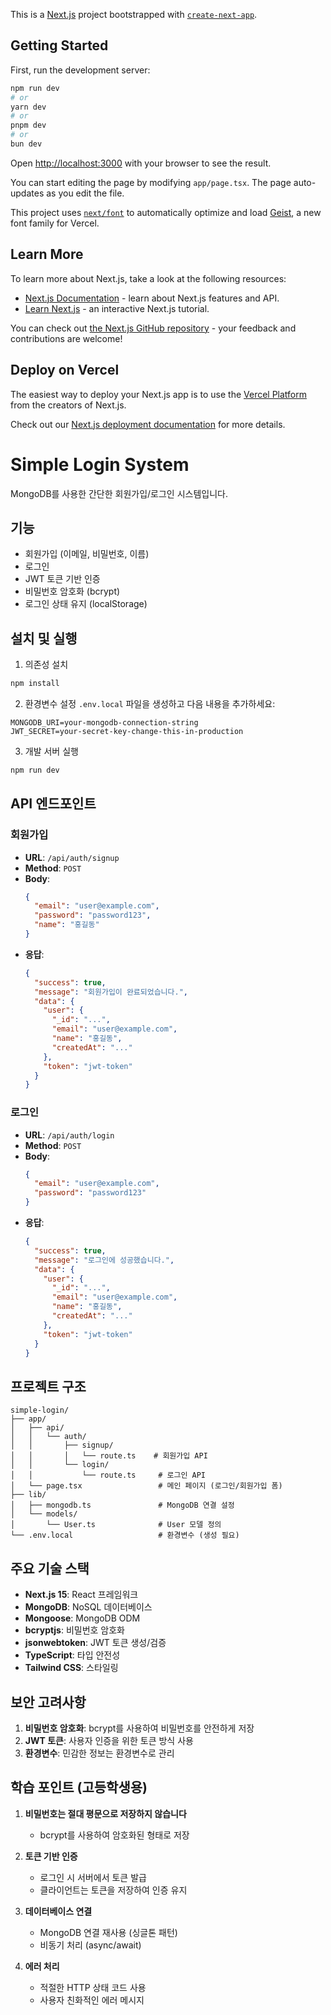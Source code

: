 This is a [Next.js](https://nextjs.org) project bootstrapped with [`create-next-app`](https://nextjs.org/docs/app/api-reference/cli/create-next-app).

## Getting Started

First, run the development server:

```bash
npm run dev
# or
yarn dev
# or
pnpm dev
# or
bun dev
```

Open [http://localhost:3000](http://localhost:3000) with your browser to see the result.

You can start editing the page by modifying `app/page.tsx`. The page auto-updates as you edit the file.

This project uses [`next/font`](https://nextjs.org/docs/app/building-your-application/optimizing/fonts) to automatically optimize and load [Geist](https://vercel.com/font), a new font family for Vercel.

## Learn More

To learn more about Next.js, take a look at the following resources:

- [Next.js Documentation](https://nextjs.org/docs) - learn about Next.js features and API.
- [Learn Next.js](https://nextjs.org/learn) - an interactive Next.js tutorial.

You can check out [the Next.js GitHub repository](https://github.com/vercel/next.js) - your feedback and contributions are welcome!

## Deploy on Vercel

The easiest way to deploy your Next.js app is to use the [Vercel Platform](https://vercel.com/new?utm_medium=default-template&filter=next.js&utm_source=create-next-app&utm_campaign=create-next-app-readme) from the creators of Next.js.

Check out our [Next.js deployment documentation](https://nextjs.org/docs/app/building-your-application/deploying) for more details.

# Simple Login System

MongoDB를 사용한 간단한 회원가입/로그인 시스템입니다.

## 기능

- 회원가입 (이메일, 비밀번호, 이름)
- 로그인
- JWT 토큰 기반 인증
- 비밀번호 암호화 (bcrypt)
- 로그인 상태 유지 (localStorage)

## 설치 및 실행

1. 의존성 설치
```bash
npm install
```

2. 환경변수 설정
`.env.local` 파일을 생성하고 다음 내용을 추가하세요:
```
MONGODB_URI=your-mongodb-connection-string
JWT_SECRET=your-secret-key-change-this-in-production
```

3. 개발 서버 실행
```bash
npm run dev
```

## API 엔드포인트

### 회원가입
- **URL**: `/api/auth/signup`
- **Method**: `POST`
- **Body**:
  ```json
  {
    "email": "user@example.com",
    "password": "password123",
    "name": "홍길동"
  }
  ```
- **응답**:
  ```json
  {
    "success": true,
    "message": "회원가입이 완료되었습니다.",
    "data": {
      "user": {
        "_id": "...",
        "email": "user@example.com",
        "name": "홍길동",
        "createdAt": "..."
      },
      "token": "jwt-token"
    }
  }
  ```

### 로그인
- **URL**: `/api/auth/login`
- **Method**: `POST`
- **Body**:
  ```json
  {
    "email": "user@example.com",
    "password": "password123"
  }
  ```
- **응답**:
  ```json
  {
    "success": true,
    "message": "로그인에 성공했습니다.",
    "data": {
      "user": {
        "_id": "...",
        "email": "user@example.com",
        "name": "홍길동",
        "createdAt": "..."
      },
      "token": "jwt-token"
    }
  }
  ```

## 프로젝트 구조

```
simple-login/
├── app/
│   ├── api/
│   │   └── auth/
│   │       ├── signup/
│   │       │   └── route.ts    # 회원가입 API
│   │       └── login/
│   │           └── route.ts     # 로그인 API
│   └── page.tsx                 # 메인 페이지 (로그인/회원가입 폼)
├── lib/
│   ├── mongodb.ts               # MongoDB 연결 설정
│   └── models/
│       └── User.ts              # User 모델 정의
└── .env.local                   # 환경변수 (생성 필요)
```

## 주요 기술 스택

- **Next.js 15**: React 프레임워크
- **MongoDB**: NoSQL 데이터베이스
- **Mongoose**: MongoDB ODM
- **bcryptjs**: 비밀번호 암호화
- **jsonwebtoken**: JWT 토큰 생성/검증
- **TypeScript**: 타입 안전성
- **Tailwind CSS**: 스타일링

## 보안 고려사항

1. **비밀번호 암호화**: bcrypt를 사용하여 비밀번호를 안전하게 저장
2. **JWT 토큰**: 사용자 인증을 위한 토큰 방식 사용
3. **환경변수**: 민감한 정보는 환경변수로 관리

## 학습 포인트 (고등학생용)

1. **비밀번호는 절대 평문으로 저장하지 않습니다**
   - bcrypt를 사용하여 암호화된 형태로 저장

2. **토큰 기반 인증**
   - 로그인 시 서버에서 토큰 발급
   - 클라이언트는 토큰을 저장하여 인증 유지

3. **데이터베이스 연결**
   - MongoDB 연결 재사용 (싱글톤 패턴)
   - 비동기 처리 (async/await)

4. **에러 처리**
   - 적절한 HTTP 상태 코드 사용
   - 사용자 친화적인 에러 메시지
